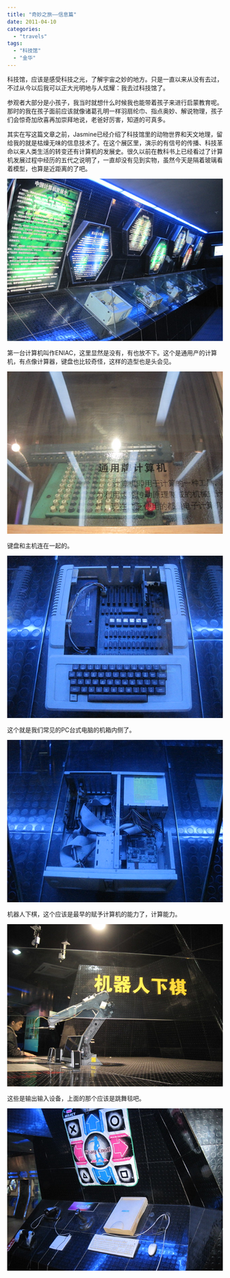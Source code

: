```yaml
---
title: "奇妙之旅——信息篇"
date: 2011-04-10
categories: 
  - "travels"
tags: 
  - "科技馆"
  - "金华"
---
```


科技馆，应该是感受科技之光，了解宇宙之妙的地方。只是一直以来从没有去过，不过从今以后我可以正大光明地与人炫耀：我去过科技馆了。

参观者大部分是小孩子，我当时就想什么时候我也能带着孩子来进行启蒙教育呢。那时的我在孩子面前应该就像诸葛孔明一样羽扇纶巾、指点奥妙、解说物理，孩子们会惊奇加欣喜再加崇拜地说，老爸好厉害，知道的可真多。

其实在写这篇文章之前，Jasmine已经介绍了科技馆里的动物世界和天文地理，留给我的就是枯燥无味的信息技术了。在这个展区里，演示的有信号的传播、科技革命以来人类生活的转变还有计算机的发展史。很久以前在教科书上已经看过了计算机发展过程中经历的五代之说明了，一直却没有见到实物，虽然今天是隔着玻璃看着模型，也算是近距离的了吧。

![计算机](images/5604943489_19bc78103a_z.jpg)

第一台计算机叫作ENIAC，这里显然是没有，有也放不下。这个是通用产的计算机，有点像计算器，键盘也比较奇怪，这样的造型也是头会见。

![计算机 (10)](images/5604948789_741411ef7f_z.jpg)

键盘和主机连在一起的。

![计算机 一代](images/5605529174_ccba5b90f8_z.jpg)

这个就是我们常见的PC台式电脑的机箱内侧了。

![计算机四代](images/5604945513_9f445b6bc6_z.jpg)

机器人下棋，这个应该是最早的赋予计算机的能力了，计算能力。

![计算机 (8)](images/5604947871_25a60b54a8_z.jpg)

这些是输出输入设备，上面的那个应该是跳舞毯吧。

![计算机 (11)](images/5604942985_ea60bdd923_z.jpg)

